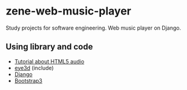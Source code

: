 # zene-web-music-player
Study projects for software engineering. Web music player on Django.

## Using library and code
* [Tutorial about HTML5 audio](http://jonhall.info/how_to/create_a_playlist_for_html5_audio)
* [eye3d](http://eyed3.nicfit.net) (include)
* [Django](https://www.djangoproject.com)
* [Bootstrap3](http://getbootstrap.com)
